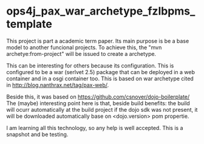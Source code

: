 ops4j_pax_war_archetype_fzlbpms_template
========================================

This project is part a academic term paper.
Its main purpose is be a base model to another funcional projects.
To achieve this, the "mvn archetye:from-project" will be issued to create a archetype.

This can be interesting for others because its configuration.
This is configured to be a war (serlvet 2.5) package that can be deployed in a web container and in a osgi container too.
This is based on war archetype cited in http://blog.nanthrax.net/tag/pax-web/.

Beside this, it was based on https://github.com/csnover/dojo-boilerplate/
The (maybe) interesting point here is that, beside build benefits:
the build will ocurr automatically at the build project
if the dojo sdk was not present, it will be downloaded automatically base on <dojo.version> pom propertie.

I am learning all this technology, so any help is well accepted.
This is a snapshot and be testing.



